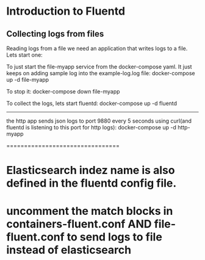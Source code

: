 # Introduction to Fluentd

## Collecting logs from files

Reading logs from a file we need an application that writes logs to a file. <br/>
Lets start one:


To just start the file-myapp service from the docker-compose yaml. It just keeps on adding sample log into the example-log.log file:
docker-compose up -d file-myapp

To stop it:
docker-compose down file-myapp


To collect the logs, lets start fluentd:
docker-compose up -d fluentd

---------------------------------------------------------

the http app sends json logs to port 9880 every 5 seconds using curl(and fluentd is listening to this port for http logs):
docker-compose up -d http-myapp

================================

Elasticsearch indez name is also defined in the fluentd config file.
==================================

uncomment the match blocks in containers-fluent.conf AND file-fluent.conf to send logs to file instead of elasticsearch
=======================================


